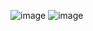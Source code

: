 ![image](https://github.com/user-attachments/assets/1890f0cf-73c6-4388-8c29-e3e740e77b89)
![image](https://github.com/user-attachments/assets/8a4294e9-3c22-4d9d-9f3b-9ffc5134b4df)

